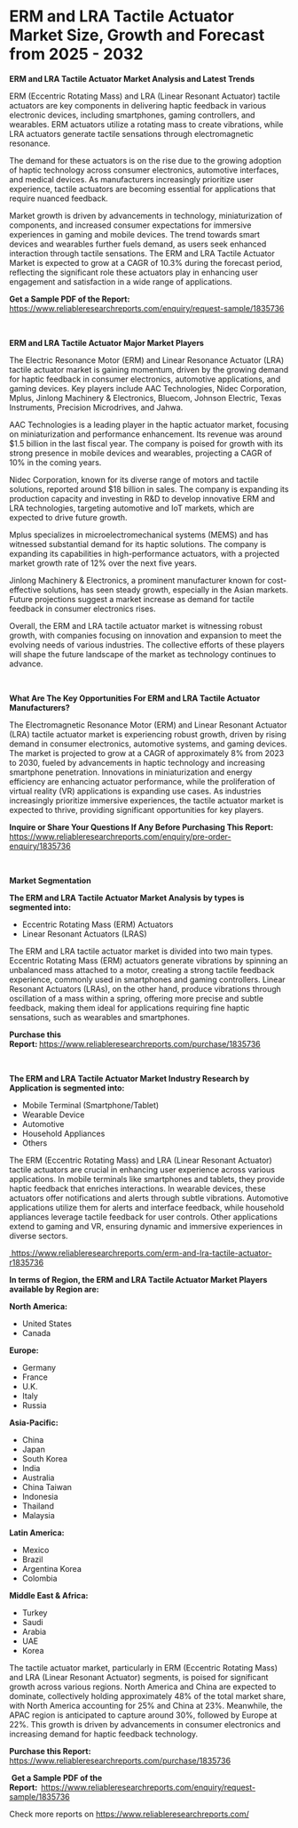 <p><h1>ERM and LRA Tactile Actuator Market Size, Growth and Forecast from 2025 - 2032</h1></p><p><strong>ERM and LRA Tactile Actuator Market Analysis and Latest Trends</strong></p>
<p><p>ERM (Eccentric Rotating Mass) and LRA (Linear Resonant Actuator) tactile actuators are key components in delivering haptic feedback in various electronic devices, including smartphones, gaming controllers, and wearables. ERM actuators utilize a rotating mass to create vibrations, while LRA actuators generate tactile sensations through electromagnetic resonance. </p><p>The demand for these actuators is on the rise due to the growing adoption of haptic technology across consumer electronics, automotive interfaces, and medical devices. As manufacturers increasingly prioritize user experience, tactile actuators are becoming essential for applications that require nuanced feedback. </p><p>Market growth is driven by advancements in technology, miniaturization of components, and increased consumer expectations for immersive experiences in gaming and mobile devices. The trend towards smart devices and wearables further fuels demand, as users seek enhanced interaction through tactile sensations. The ERM and LRA Tactile Actuator Market is expected to grow at a CAGR of 10.3% during the forecast period, reflecting the significant role these actuators play in enhancing user engagement and satisfaction in a wide range of applications.</p></p>
<p><strong>Get a Sample PDF of the Report:&nbsp;</strong> <a href="https://www.reliableresearchreports.com/enquiry/request-sample/1835736?utm_campaign=2957&utm_medium=2&utm_source=Github&utm_content=ia&utm_term=26032025&utm_id=erm-and-lra-tactile-actuator">https://www.reliableresearchreports.com/enquiry/request-sample/1835736</a></p>
<p>&nbsp;</p>
<p><strong>ERM and LRA Tactile Actuator Major Market Players</strong></p>
<p><p>The Electric Resonance Motor (ERM) and Linear Resonance Actuator (LRA) tactile actuator market is gaining momentum, driven by the growing demand for haptic feedback in consumer electronics, automotive applications, and gaming devices. Key players include AAC Technologies, Nidec Corporation, Mplus, Jinlong Machinery & Electronics, Bluecom, Johnson Electric, Texas Instruments, Precision Microdrives, and Jahwa.</p><p>AAC Technologies is a leading player in the haptic actuator market, focusing on miniaturization and performance enhancement. Its revenue was around $1.5 billion in the last fiscal year. The company is poised for growth with its strong presence in mobile devices and wearables, projecting a CAGR of 10% in the coming years.</p><p>Nidec Corporation, known for its diverse range of motors and tactile solutions, reported around $18 billion in sales. The company is expanding its production capacity and investing in R&D to develop innovative ERM and LRA technologies, targeting automotive and IoT markets, which are expected to drive future growth.</p><p>Mplus specializes in microelectromechanical systems (MEMS) and has witnessed substantial demand for its haptic solutions. The company is expanding its capabilities in high-performance actuators, with a projected market growth rate of 12% over the next five years.</p><p>Jinlong Machinery & Electronics, a prominent manufacturer known for cost-effective solutions, has seen steady growth, especially in the Asian markets. Future projections suggest a market increase as demand for tactile feedback in consumer electronics rises.</p><p>Overall, the ERM and LRA tactile actuator market is witnessing robust growth, with companies focusing on innovation and expansion to meet the evolving needs of various industries. The collective efforts of these players will shape the future landscape of the market as technology continues to advance.</p></p>
<p>&nbsp;</p>
<p><strong>What Are The Key Opportunities For ERM and LRA Tactile Actuator Manufacturers?</strong></p>
<p><p>The Electromagnetic Resonance Motor (ERM) and Linear Resonant Actuator (LRA) tactile actuator market is experiencing robust growth, driven by rising demand in consumer electronics, automotive systems, and gaming devices. The market is projected to grow at a CAGR of approximately 8% from 2023 to 2030, fueled by advancements in haptic technology and increasing smartphone penetration. Innovations in miniaturization and energy efficiency are enhancing actuator performance, while the proliferation of virtual reality (VR) applications is expanding use cases. As industries increasingly prioritize immersive experiences, the tactile actuator market is expected to thrive, providing significant opportunities for key players.</p></p>
<p><strong>Inquire or Share Your Questions If Any Before Purchasing This Report:</strong> <a href="https://www.reliableresearchreports.com/enquiry/pre-order-enquiry/1835736?utm_campaign=2957&utm_medium=2&utm_source=Github&utm_content=ia&utm_term=26032025&utm_id=erm-and-lra-tactile-actuator">https://www.reliableresearchreports.com/enquiry/pre-order-enquiry/1835736</a></p>
<p>&nbsp;</p>
<p><strong>Market Segmentation</strong></p>
<p><strong>The ERM and LRA Tactile Actuator Market Analysis by types is segmented into:</strong></p>
<p><ul><li>Eccentric Rotating Mass (ERM) Actuators</li><li>Linear Resonant Actuators (LRAS)</li></ul></p>
<p><p>The ERM and LRA tactile actuator market is divided into two main types. Eccentric Rotating Mass (ERM) actuators generate vibrations by spinning an unbalanced mass attached to a motor, creating a strong tactile feedback experience, commonly used in smartphones and gaming controllers. Linear Resonant Actuators (LRAs), on the other hand, produce vibrations through oscillation of a mass within a spring, offering more precise and subtle feedback, making them ideal for applications requiring fine haptic sensations, such as wearables and smartphones.</p></p>
<p><strong>Purchase this Report:&nbsp;</strong><a href="https://www.reliableresearchreports.com/purchase/1835736?utm_campaign=2957&utm_medium=2&utm_source=Github&utm_content=ia&utm_term=26032025&utm_id=erm-and-lra-tactile-actuator">https://www.reliableresearchreports.com/purchase/1835736</a></p>
<p>&nbsp;</p>
<p><strong>The ERM and LRA Tactile Actuator Market Industry Research by Application is segmented into:</strong></p>
<p><ul><li>Mobile Terminal (Smartphone/Tablet)</li><li>Wearable Device</li><li>Automotive</li><li>Household Appliances</li><li>Others</li></ul></p>
<p><p>The ERM (Eccentric Rotating Mass) and LRA (Linear Resonant Actuator) tactile actuators are crucial in enhancing user experience across various applications. In mobile terminals like smartphones and tablets, they provide haptic feedback that enriches interactions. In wearable devices, these actuators offer notifications and alerts through subtle vibrations. Automotive applications utilize them for alerts and interface feedback, while household appliances leverage tactile feedback for user controls. Other applications extend to gaming and VR, ensuring dynamic and immersive experiences in diverse sectors.</p></p>
<p><a href="https://www.reliableresearchreports.com/erm-and-lra-tactile-actuator-r1835736?utm_campaign=2957&utm_medium=2&utm_source=Github&utm_content=ia&utm_term=26032025&utm_id=erm-and-lra-tactile-actuator">&nbsp;https://www.reliableresearchreports.com/erm-and-lra-tactile-actuator-r1835736</a></p>
<p><strong>In terms of Region, the ERM and LRA Tactile Actuator Market Players available by Region are:</strong></p>
<p>
    <p> <strong> North America: </strong>
        <ul>
            <li>United States</li>
            <li>Canada</li>
        </ul>
        </p> 
    <p> <strong> Europe: </strong>
        <ul>
            <li>Germany</li>
            <li>France</li>
            <li>U.K.</li>
            <li>Italy</li>
            <li>Russia</li>
        </ul>
        </p> 
    <p> <strong> Asia-Pacific: </strong>
        <ul>
            <li>China</li>
            <li>Japan</li>
            <li>South Korea</li>
            <li>India</li>
            <li>Australia</li>
            <li>China Taiwan</li>
            <li>Indonesia</li>
            <li>Thailand</li>
            <li>Malaysia</li>
        </ul>
        </p> 
    <p> <strong> Latin America: </strong>
        <ul>
            <li>Mexico</li>
            <li>Brazil</li>
            <li>Argentina Korea</li>
            <li>Colombia</li>
        </ul>
        </p> 
    <p> <strong> Middle East & Africa: </strong>
        <ul>
            <li>Turkey</li>
            <li>Saudi</li>
            <li>Arabia</li>
            <li>UAE</li>
            <li>Korea</li>
        </ul>
    </p>
    </p>
<p><p>The tactile actuator market, particularly in ERM (Eccentric Rotating Mass) and LRA (Linear Resonant Actuator) segments, is poised for significant growth across various regions. North America and China are expected to dominate, collectively holding approximately 48% of the total market share, with North America accounting for 25% and China at 23%. Meanwhile, the APAC region is anticipated to capture around 30%, followed by Europe at 22%. This growth is driven by advancements in consumer electronics and increasing demand for haptic feedback technology.</p></p>
<p><strong>Purchase this Report: </strong><a href="https://www.reliableresearchreports.com/purchase/1835736?utm_campaign=2957&utm_medium=2&utm_source=Github&utm_content=ia&utm_term=26032025&utm_id=erm-and-lra-tactile-actuator">https://www.reliableresearchreports.com/purchase/1835736</a></p>
<p>&nbsp;<strong>Get a Sample PDF of the Report:&nbsp;&nbsp;</strong><a href="https://www.reliableresearchreports.com/enquiry/request-sample/1835736?utm_campaign=2957&utm_medium=2&utm_source=Github&utm_content=ia&utm_term=26032025&utm_id=erm-and-lra-tactile-actuator">https://www.reliableresearchreports.com/enquiry/request-sample/1835736</a></p>
<p><strong></strong></p>
<p>Check more reports on <a href="https://www.reliableresearchreports.com/?utm_campaign=2957&utm_medium=2&utm_source=Github&utm_content=ia&utm_term=26032025&utm_id=erm-and-lra-tactile-actuator">https://www.reliableresearchreports.com/</a></p>